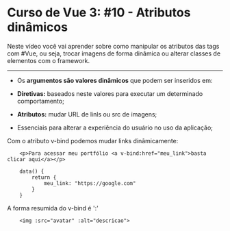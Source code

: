 # Curso de Vue 3: #10 - Atributos dinâmicos
Neste vídeo você vai aprender sobre como manipular os atributos das tags com #Vue, ou seja, trocar imagens de forma dinâmica ou alterar classes de elementos com o framework.

------



* Os **argumentos são valores dinâmicos** que podem ser inseridos em:

* **Diretivas:** baseados neste valores para executar um determinado comportamento;

* **Atributos:** mudar URL de linls ou src de imagens;

* Essenciais para alterar a experiência do usuário no uso da aplicação;

  

Com o atributo v-bind podemos mudar links dinâmicamente:
~~~vue
    <p>Para acessar meu portfólio <a v-bind:href="meu_link">basta clicar aqui</a></p>
~~~
~~~vue
    data() {
        return {
            meu_link: "https://google.com"
        }
    }
~~~

A forma resumida do v-bind é ':'
~~~vue
    <img :src="avatar" :alt="descricao">
~~~